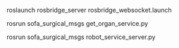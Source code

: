 roslaunch rosbridge_server rosbridge_websocket.launch

rosrun sofa_surgical_msgs get_organ_service.py

rosrun sofa_surgical_msgs robot_service_server.py